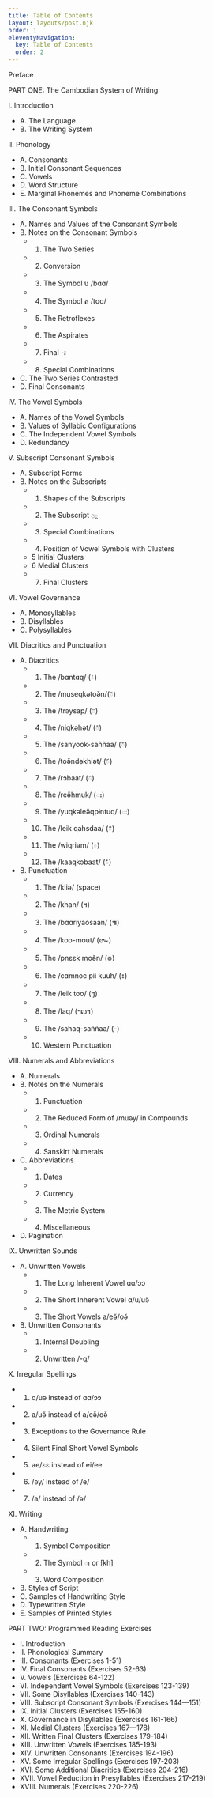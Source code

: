 ```yaml
---
title: Table of Contents
layout: layouts/post.njk
order: 1
eleventyNavigation:
  key: Table of Contents
  order: 2
---
```



Preface

PART ONE: The Cambodian System of Writing

I. Introduction
  - A. The Language
  - B. The Writing System

II. Phonology
  - A. Consonants
  - B. Initial Consonant Sequences
  - C. Vowels
  - D. Word Structure
  - E. Marginal Phonemes and Phoneme Combinations

III. The Consonant Symbols
  - A. Names and Values of the Consonant Symbols
  - B. Notes on the Consonant Symbols
    - 1. The Two Series
    - 2. Conversion
    - 3. The Symbol <span class="khmer">ប</span> <span class="ipa">/bɑɑ/</span>
    - 4. The Symbol <span class="khmer">ត</span> <span class="ipa">/tɑɑ/</span>
    - 5. The Retroflexes
    - 6. The Aspirates
    - 7. Final <span class="khmer">-រ</span>
    - 8. Special Combinations
  - C. The Two Series Contrasted
  - D. Final Consonants

IV. The Vowel Symbols
  - A. Names of the Vowel Symbols
  - B. Values of Syllabic Configurations
  - C. The Independent Vowel Symbols
  - D. Redundancy

V. Subscript Consonant Symbols
  - A. Subscript Forms
  - B. Notes on the Subscripts
    - 1. Shapes of the Subscripts
    - 2. The Subscript <code class="khmer-sub">◌្ត</code>
    - 3. Special Combinations
    - 4. Position of Vowel Symbols with Clusters
    - 5 Initial Clusters
    - 6 Medial Clusters
    - 7. Final Clusters

VI. Vowel Governance
  - A. Monosyllables
  - B. Disyllables
  - C. Polysyllables

VII. Diacritics and Punctuation
  - A. Diacritics
    - 1. The <span class="ipa">/bɑntɑq/</span> (<code class="khmer-sub">់</code>)
    - 2. The <span class="ipa">/museqkətoə̆n/</span>(<code class="khmer-sub">៉</code>)
    - 3. The <span class="ipa">/trəysap/</span> (<code class="khmer-sub">៊</code>)
    - 4. The <span class="ipa">/niqkəhət/</span> (<code class="khmer-sub">ំ</code>)
    - 5. The <span class="ipa">/sanyook-saññaa/</span> (<code class="khmer-sub">័</code>)
    - 6. The <span class="ipa">/toə̆ndəkhiət/</span> (<code class="khmer-sub">៍</code>)
    - 7. The <span class="ipa">/rɔbaat/</span> (<code class="khmer-sub">៌</code>)
    - 8. The <span class="ipa">/reə̆hmuk/</span> (<code class="khmer-sub">ះ</code>)
    - 9. The <span class="ipa">/yuqkəleə̆qpɨntuq/</span> (<code class="khmer-sub">ៈ</code>)
    - 10. The <span class="ipa">/leik qahsdaa/</span> (<code class="khmer-sub">៏</code>)
    - 11. The <span class="ipa">/wiqriəm/</span> (<code class="khmer-sub">៑</code>)
    - 12. The <span class="ipa">/kaaqkəbaat/</span> (<code class="khmer-sub">៎</code>)
  - B. Punctuation
    - 1. The <span class="ipa">/kliə/</span> (space)
    - 2. The <span class="ipa">/khan/</span> (<span class="khmer">។</span>)
    - 3. The <span class="ipa">/bɑɑriyaosaan/</span> (<span class="khmer">៕</span>)
    - 4. The <span class="ipa">/koo-mout/</span> (<span class="khmer">៚</span>)
    - 5. The <span class="ipa">/pnɛɛk moə̆n/</span> (<span class="khmer">៙</span>) 
    - 6. The <span class="ipa">/cɑmnoc pii kuuh/</span> (<span class="khmer">៖</span>)
    - 7. The <span class="ipa">/leik too/</span> (<span class="khmer">ៗ</span>)
    - 8. The <span class="ipa">/laq/</span> (<span class="khmer">៘</span>)
    - 9. The <span class="ipa">/sahaq-saññaa/</span> (<span class="khmer">-</span>)
    - 10. Western Punctuation
      
VIII. Numerals and Abbreviations
  - A. Numerals
  - B. Notes on the Numerals
    - 1. Punctuation
    - 2. The Reduced Form of <span class="ipa">/muəy/</span> in Compounds
    - 3. Ordinal Numerals
    - 4. Sanskirt Numerals
  - C. Abbreviations
    - 1. Dates
    - 2. Currency
    - 3. The Metric System
    - 4. Miscellaneous
  - D. Pagination

IX. Unwritten Sounds 
  - A. Unwritten Vowels
      - 1. The Long Inherent Vowel <span class="ipa">ɑɑ/ɔɔ</span>
      - 2. The Short Inherent Vowel <span class="ipa">ɑ/u/uə̆</span>
      - 3. The Short Vowels <span class="ipa">a/eə̆/oə̆</span>
  - B. Unwritten Consonants
      - 1. Internal Doubling
      - 2. Unwritten <span class="ipa">/-q/</span>

X. Irregular Spellings 
  - 1. <span class="ipa">ɑ/uə</span> instead of <span class="ipa">ɑɑ/ɔɔ</span> 
  - 2. <span class="ipa">a/uə̆</span> instead of <span class="ipa">a/eə̆/oə̆</span> 
  - 3. Exceptions to the Governance Rule
  - 4. Silent Final Short Vowel Symbols
  - 5. <span class="ipa">ae/ɛɛ</span> instead of <span class="ipa">ei/ee</span>
  - 6. <span class="ipa">/əy/</span> instead of <span class="ipa">/e/</span>
  - 7. <span class="ipa">/a/</span> instead of <span class="ipa">/ə/</span>
  
XI. Writing 
  - A. Handwriting 
    - 1. Symbol Composition
    - 2. The Symbol <code class="khmer-sub">ា</code> or [kh]
    - 3. Word Composition
  - B. Styles of Script
  - C. Samples of Handwriting Style
  - D. Typewritten Style
  - E. Samples of Printed Styles

PART TWO: Programmed Reading Exercises

- I. Introduction 
- II. Phonological Summary
- III. Consonants (Exercises 1-51) 
- IV. Final Consonants (Exercises 52-63)
- V. Vowels (Exercises 64-122)
- VI. Independent Vowel Symbols (Exercises 123-139)
- VII. Some Disyllables (Exercises 140-143)
- VIII. Subscript Consonant Symbols (Exercises 144—151)
- IX. Initial Clusters (Exercises 155-160)
- X. Governance in Disyllables (Exercises 161-166)
- XI. Medial Clusters (Exercises 167—178) 
- XII. Written Final Clusters (Exercises 179-184)
- XIII. Unwritten Vowels (Exercises 185-193)
- XIV. Unwritten Consonants (Exercises 194-196)
- XV. Some Irregular Spellings (Exercises 197-203)
- XVI. Some Additional Diacritics (Exercises 204-216)
- XVII. Vowel Reduction in Presyllables (Exercises 217-219) 
- XVIII. Numerals (Exercises 220-226)





